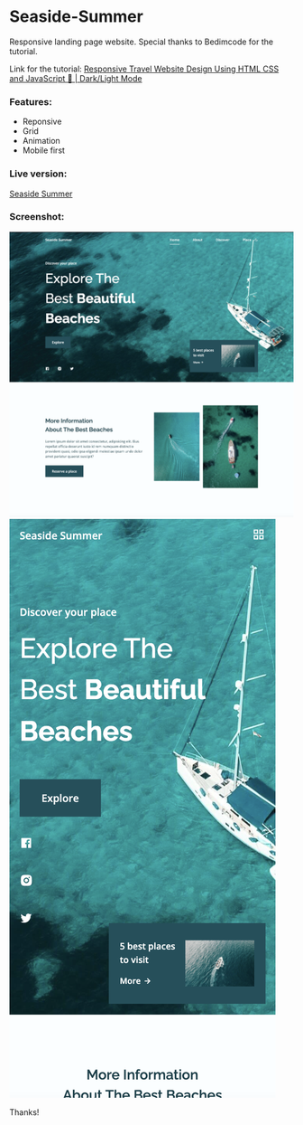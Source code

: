 # Seaside-Summer

Responsive landing page website. Special thanks to Bedimcode for the tutorial.

Link for the tutorial: [Responsive Travel Website Design Using HTML CSS and JavaScript 🌊 | Dark/Light Mode](https://youtu.be/YzRDHxbw1RU)

### Features:

- Reponsive
- Grid
- Animation
- Mobile first

### Live version:

[Seaside Summer](https://happy-leavitt-1b9517.netlify.app/)

### Screenshot:

![Screenshot Seaside Summer - Main page desktop version](Screenshot.png)
![Screenshot Seaside Summer - Main page mobile version](Screenshot-mobile.png)

Thanks!
